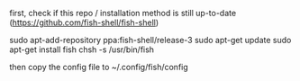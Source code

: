first, check if this repo / installation method is still up-to-date (https://github.com/fish-shell/fish-shell)

sudo apt-add-repository ppa:fish-shell/release-3
sudo apt-get update
sudo apt-get install fish
chsh -s /usr/bin/fish


then copy the config file to ~/.config/fish/config
